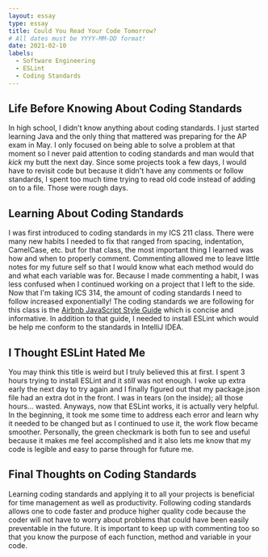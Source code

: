 ```yaml
---
layout: essay
type: essay
title: Could You Read Your Code Tomorrow?
# All dates must be YYYY-MM-DD format!
date: 2021-02-10
labels:
  - Software Engineering
  - ESLint
  - Coding Standards
---
```

## Life Before Knowing About Coding Standards
In high school, I didn't know anything about coding standards. I just started learning Java and the only thing that mattered was preparing for the AP exam in May. I only focused on being able to solve a problem at that moment so I never paid attention to coding standards and man would that *kick* my butt the next day. Since some projects took a few days, I would have to revisit code but because it didn't have any comments or follow standards, I spent too much time trying to read old code  instead of adding on to a file. Those were rough days.

## Learning About Coding Standards
I was first introduced to coding standards in my ICS 211 class. There were many new habits I needed to fix that ranged from spacing, indentation, CamelCase, etc. but for that class, the most important thing I learned was how and when to properly comment. Commenting allowed me to leave little notes for my future self so that I would know what each method would do and what each variable was for. Because I made commenting a habit, I was less confused when I continued working on a project that I left to the side. Now that I'm taking ICS 314, the amount of coding standards I need to follow increased exponentially! The coding standards we are following for this class is the [Airbnb JavaScript Style Guide](https://github.com/airbnb/javascript) which is concise and informative. In addition to that guide, I needed to install ESLint which would be help me conform to the standards in IntelliJ IDEA.

## I Thought ESLint Hated Me
You may think this title is weird but I truly believed this at first. I spent 3 hours trying to install ESLint and it *still* was not enough. I woke up extra early the next day to try again and I finally figured out that my package.json file had an extra dot in the front. I was in tears (on the inside); all those hours... wasted. Anyways, now that ESLint works, it is actually very helpful. In the beginning, it took me some time to address each error and learn why it needed to be changed but as I continued to use it, the work flow became smoother. Personally, the green checkmark is both fun to see and useful because it makes me feel accomplished and it also lets me know that my code is legible and easy to parse through for future me.

## Final Thoughts on Coding Standards
Learning coding standards and applying it to all your projects is beneficial for time management as well as productivity. Following coding standards allows one to code faster and produce higher quality code because the coder will not have to worry about problems that could have been easily preventable in the future. It is important to keep up with commenting too so that you know the purpose of each function, method and variable in your code. 
